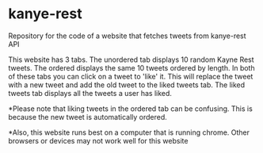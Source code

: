 # kanye-rest
Repository for the code of a website that fetches tweets from kanye-rest API

   This website has 3 tabs. The unordered tab displays 10 random Kayne Rest tweets.
The ordered displays the same 10 tweets ordered by length. In both of these tabs you
can click on a tweet to 'like' it. This will replace the tweet with a new tweet and add 
the old tweet to the liked tweets tab. The liked tweets tab displays all the tweets a user has liked.

*Please note that liking tweets in the ordered tab can be confusing.
This is because the new tweet is automatically ordered.

*Also, this website runs best on a computer that is running chrome. Other browsers or devices may not work 
well for this website
 